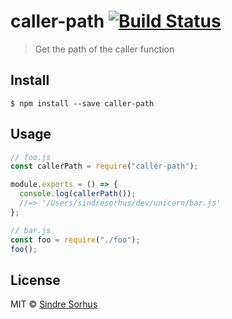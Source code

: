 # caller-path [![Build Status](https://travis-ci.org/sindresorhus/caller-path.svg?branch=master)](https://travis-ci.org/sindresorhus/caller-path)

> Get the path of the caller function

## Install

```
$ npm install --save caller-path
```

## Usage

```js
// foo.js
const callerPath = require("caller-path");

module.exports = () => {
  console.log(callerPath());
  //=> '/Users/sindresorhus/dev/unicorn/bar.js'
};
```

```js
// bar.js
const foo = require("./foo");
foo();
```

## License

MIT © [Sindre Sorhus](https://sindresorhus.com)
